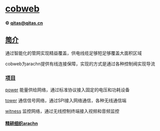 ﻿# [cobweb](https://github.com/arachn/cobweb) 
####  © qitas@qitas.cn
## [简介](https://github.com/OS-Q/arachn/cobweb/wiki) 

通过智能化的管网实现精益覆盖，供电线缆足够短足够覆盖大面积区域

cobweb为arachn提供有线连接保障，实现的方式是通过各种控制阀实现导流

### [项目](https://github.com/OS-Q/arachn/cobweb/wiki) 

[power](power/) 能量供给网络，通过标准协议接入固定的电压和功耗设备

[tower](tower/) 通信信号网络，通过SPI接入网络通信，各种无线通信端

[witness](witness/) 监控网络，通过无线控制终端接入视频和音频监控


####  [精耕细织arachn](http://www.arachn.com)
